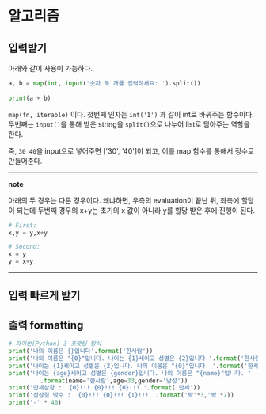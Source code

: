 # 알고리즘

## 입력받기

아래와 같이 사용이 가능하다. 

```python
a, b = map(int, input('숫자 두 개를 입력하세요: ').split())
 
print(a + b)
```

`map(fn, iterable)` 이다. 
첫번째 인자는 `int('1')` 과 같이 int로 바꿔주는 함수이다. 
두번째는 `input()`을 통해 받은 string을 `split()`으로 나누어 list로 담아주는 역할을 한다.

즉, `30 40`을 input으로 넣어주면 ['30', '40']이 되고, 이를 map 함수를 통해서 정수로 만들어준다. 

---
**note**

아래의 두 경우는 다른 경우이다. 왜냐하면, 우측의 evaluation이 끝난 뒤, 좌측에 할당이 되는데 두번째 경우의 x+y는 초기의 x 값이 아니라 y를 할당 받은 후에 진행이 된다.

```python
# First:
x,y = y,x+y

# Second:
x = y
y = x+y
```

---

## 입력 빠르게 받기

## 출력 formatting

```python
# 파이썬(Python) 3 포맷팅 방식
print('나의 이름은 {}입니다'.format('한사람'))
print('나의 이름은 "{0}"입니다. 나이는 {1}세이고 성별은 {2}입니다.'.format('한사람',33,'남성'))
print('나이는 {1}세이고 성별은 {2}입니다. 나의 이름은 "{0}"입니다. '.format('한사람',33,'남성'))
print('나이는 {age}세이고 성별은 {gender}입니다. 나의 이름은 "{name}"입니다. '
         .format(name='한사람',age=33,gender='남성'))
print('만세삼창 :  {0}!!! {0}!!! {0}!!! '.format('만세'))
print('삼삼칠 박수 :  {0}!!! {0}!!! {1}!!! '.format('짝'*3,'짝'*7))
print('-' * 40)
```